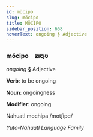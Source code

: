 ```yaml
---
id: möcipo
slug: möcipo
title: MÖCİPO
sidebar_position: 668
hoverText: ongoing § Adjective
---
```


### möcipo&emsp;<span kind="abugida">ƶıꞇɟʋ</span>

*ongoing* **§** Adjective

**Verb**: to be ongoing

**Noun**: ongoingness

**Modifier**: ongoing

Nahuatl mochipa /motʃipɑ/

*Yuto-Nahuatl Language Family*